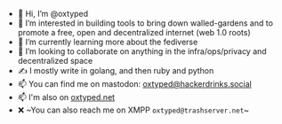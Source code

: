 - 👋 Hi, I’m @oxtyped
- 👀 I’m interested in building tools to bring down walled-gardens and to promote a free, open and decentralized internet (web 1.0 roots)
- 🌱 I’m currently learning more about the fediverse
- 💞️ I’m looking to collaborate on anything in the infra/ops/privacy and decentralized space
- ✍ I mostly write in golang, and then ruby and python
- 📫 You can find me on mastodon: [oxtyped@hackerdrinks.social](https://mastodon.hackerdrinks.social/web/@oxtyped)
- 📫 I'm also on [oxtyped.net](https://oxtyped.net)
- ❌ ~You can also reach me on XMPP `oxtyped@trashserver.net`~

<!---
oxtyped/oxtyped is a ✨ special ✨ repository because its `README.md` (this file) appears on your GitHub profile.
You can click the Preview link to take a look at your changes.
--->
